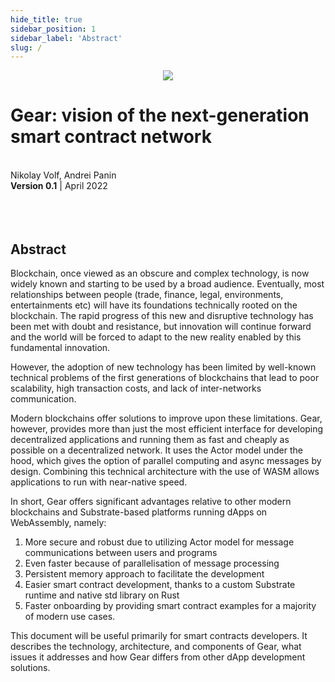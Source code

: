 ```yaml
---
hide_title: true
sidebar_position: 1
sidebar_label: 'Abstract'
slug: /
---
```



<center><img src="../img/title-grey.png" /></center>

<p align="center">
<h1> Gear: vision of the next-generation smart contract network</h1>
</p>

<br />

<div style={{textAlign: 'center'}}>
Nikolay Volf, Andrei Panin   
<br />
<b>Version 0.1</b> | April 2022   
</div>

<br />
<br />
<br />

<div style={{textAlign: 'center'}}>
<h2> Abstract</h2>
</div>

Blockchain, once viewed as an obscure and complex technology, is now widely known and starting to be used by a broad audience. Eventually, most relationships between people (trade, finance, legal, environments, entertainments etc) will have its foundations technically rooted on the blockchain. The rapid progress of this new and disruptive technology has been met with doubt and resistance, but innovation will continue forward and the world will be forced to adapt to the new reality enabled by this fundamental innovation.

However, the adoption of new technology has been limited by well-known technical problems of the first generations of blockchains that lead to poor scalability, high transaction costs, and lack of inter-networks communication.

Modern blockchains offer solutions to improve upon these limitations. Gear, however, provides more than just the most efficient interface for developing decentralized applications and running them as fast and cheaply as possible on a decentralized network. It uses the Actor model under the hood, which gives the option of parallel computing and async messages by design. Combining this technical architecture with the use of WASM allows applications to run with  near-native speed.

In short, Gear offers significant advantages relative to other modern blockchains and Substrate-based platforms running dApps on WebAssembly, namely:
1. More secure and robust due to utilizing Actor model for message communications between users and programs
2. Even faster because of parallelisation of message processing
3. Persistent memory approach to facilitate the development
4. Easier smart contract development, thanks to a custom Substrate runtime and native std library on Rust
5. Faster onboarding by providing smart contract examples for a majority of modern use cases.

This document will be useful primarily for smart contracts developers. It describes the technology, architecture, and components of Gear, what issues it addresses and how Gear differs from other dApp development solutions.
